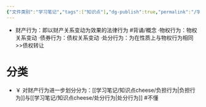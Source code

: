 ```yaml
---
{"文件类别":"学习笔记","tags":["知识点"],"dg-publish":true,"permalink":"/学习笔记/知识点cheese/财产行为/","dgPassFrontmatter":true}
---
```


- 财产行为：即以财产关系变动为效果的法律行为 #背诵/概念 
·物权行为：物权关系变动
·债券行为：债权关系变动
·处分行为：为在性质上与物权行为相同>>债权转让

# 分类
- ￥ 对财产行为进一步划分分为：[[学习笔记/知识点cheese/负担行为\|负担行为]]与[[学习笔记/知识点cheese/处分行为\|处分行为]] #不懂

